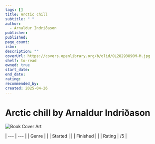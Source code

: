 ```yaml
---
tags: []
title: Arctic chill
subtitle: " "
author:
  - Arnaldur Indriðason
publisher: 
published: 
page_count: 
isbn: 
description: ""
coverUrl: https://covers.openlibrary.org/b/olid/OL28293890M-M.jpg
shelf: to-read
owned: true
start_date: 
end_date: 
rating: 
recommended_by: 
created: 2025-04-26
---
```


# Arctic chill by Arnaldur Indriðason

![Book Cover Art](https://covers.openlibrary.org/b/olid/OL28293890M-M.jpg)


| --- | --- |
| Genre |  |
| Started |  |
| Finished |  |
| Rating | /5 |

